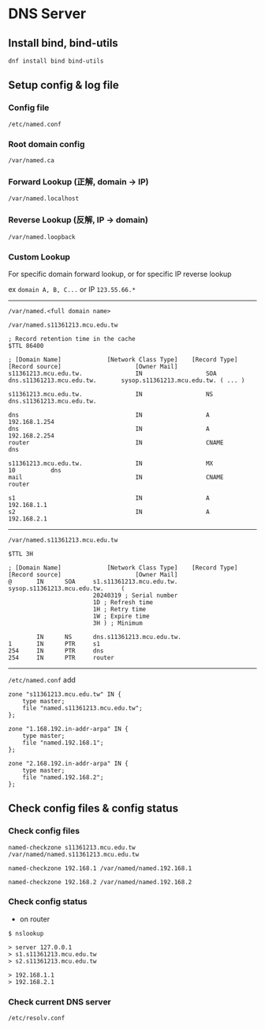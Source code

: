 # DNS Server
## Install bind, bind-utils
`dnf install bind bind-utils`

## Setup config & log file
### Config file
`/etc/named.conf`

### Root domain config
`/var/named.ca`

### Forward Lookup (正解, domain -> IP)
`/var/named.localhost`

### Reverse Lookup (反解, IP -> domain)
`/var/named.loopback`

### Custom Lookup
For specific domain forward lookup, or for specific IP reverse lookup

ex `domain A, B, C...` or IP `123.55.66.*`

---

`/var/named.<full domain name>`

`/var/named.s11361213.mcu.edu.tw`
```
; Record retention time in the cache
$TTL 86400

; [Domain Name]             [Network Class Type]    [Record Type]           [Record source]                     [Owner Mail]
s11361213.mcu.edu.tw.               IN                  SOA             dns.s11361213.mcu.edu.tw.       sysop.s11361213.mcu.edu.tw. ( ... )

s11361213.mcu.edu.tw.               IN                  NS              dns.s11361213.mcu.edu.tw.

dns                                 IN                  A               192.168.1.254
dns                                 IN                  A               192.168.2.254
router                              IN                  CNAME           dns

s11361213.mcu.edu.tw.               IN                  MX              10          dns
mail                                IN                  CNAME           router

s1                                  IN                  A               192.168.1.1
s2                                  IN                  A               192.168.2.1

```

---

`/var/named.s11361213.mcu.edu.tw`
```
$TTL 3H

; [Domain Name]             [Network Class Type]    [Record Type]           [Record source]                     [Owner Mail]
@       IN      SOA     s1.s11361213.mcu.edu.tw.        sysop.s11361213.mcu.edu.tw.     (
                        20240319 ; Serial number
                        1D ; Refresh time
                        1H ; Retry time
                        1W ; Expire time
                        3H ) ; Minimum

        IN      NS      dns.s11361213.mcu.edu.tw.
1       IN      PTR     s1
254     IN      PTR     dns
254     IN      PTR     router

```

---

`/etc/named.conf` add
```
zone "s11361213.mcu.edu.tw" IN {
    type master;
    file "named.s11361213.mcu.edu.tw";
};

zone "1.168.192.in-addr-arpa" IN {
    type master;
    file "named.192.168.1";
};

zone "2.168.192.in-addr-arpa" IN {
    type master;
    file "named.192.168.2";
};
```

## Check config files & config status
### Check config files
`named-checkzone s11361213.mcu.edu.tw /var/named/named.s11361213.mcu.edu.tw`

`named-checkzone 192.168.1 /var/named/named.192.168.1`

`named-checkzone 192.168.2 /var/named/named.192.168.2`

### Check config status
- on router
```
$ nslookup

> server 127.0.0.1
> s1.s11361213.mcu.edu.tw
> s2.s11361213.mcu.edu.tw

> 192.168.1.1
> 192.168.2.1
```

### Check current DNS server
`/etc/resolv.conf`
